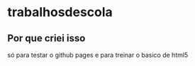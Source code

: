 # trabalhosdescola
## Por que criei isso
só para testar o github pages e para treinar o basico de html5
